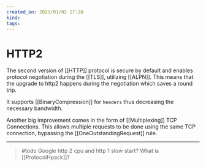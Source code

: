```yaml
---
created_on: 2023/01/02 17:28
kind:
tags:
---
```


# HTTP2

The second version of \[\[HTTP]] protocol is secure by default and enables protocol negotiation during the \[\[TLS]], utilizing \[\[ALPN]]. This means that the upgrade to http2 happens during the negotiation which saves a round trip.

It supports \[\[BinaryCompression]] for `headers` thus decreasing the necessary bandwidth.

Another big improvement comes in the form of \[\[Multiplexing]] TCP Connections. This allows multiple requests to be done using the same TCP connection, bypassing the \[\[OneOutstandingRequest]] rule.

___

> \#todo
> Google http 2 cpu and http 1 slow start?
> What is \[\[ProtocolHpack]]?
